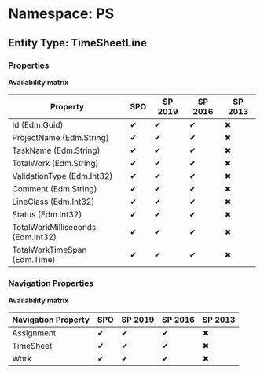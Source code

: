 # Namespace: PS
## Entity Type: TimeSheetLine

### Properties

**Availability matrix**

Property | SPO | SP 2019 | SP 2016 | SP 2013
----------|-----|---------|---------|--------
Id (Edm.Guid) | ✔ | ✔ | ✔ | ✖
ProjectName (Edm.String) | ✔ | ✔ | ✔ | ✖
TaskName (Edm.String) | ✔ | ✔ | ✔ | ✖
TotalWork (Edm.String) | ✔ | ✔ | ✔ | ✖
ValidationType (Edm.Int32) | ✔ | ✔ | ✔ | ✖
Comment (Edm.String) | ✔ | ✔ | ✔ | ✖
LineClass (Edm.Int32) | ✔ | ✔ | ✔ | ✖
Status (Edm.Int32) | ✔ | ✔ | ✔ | ✖
TotalWorkMilliseconds (Edm.Int32) | ✔ | ✔ | ✔ | ✖
TotalWorkTimeSpan (Edm.Time) | ✔ | ✔ | ✔ | ✖

### Navigation Properties

**Availability matrix**

Navigation Property | SPO | SP 2019 | SP 2016 | SP 2013
----------|-----|---------|---------|--------
Assignment | ✔ | ✔ | ✔ | ✖
TimeSheet | ✔ | ✔ | ✔ | ✖
Work | ✔ | ✔ | ✔ | ✖
